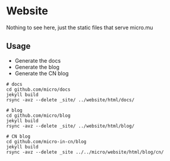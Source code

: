 # Website

Nothing to see here, just the static files that serve micro.mu

## Usage

- Generate the docs
- Generate the blog
- Generate the CN blog

```
# docs
cd github.com/micro/docs
jekyll build
rsync -avz --delete _site/ ../website/html/docs/

# blog
cd github.com/micro/blog
jekyll build
rsync -avz --delete _site/ ../website/html/blog/

# CN blog
cd github.com/micro-in-cn/blog
jekyll build
rsync -avz --delete _site ../../micro/website/html/blog/cn/
```
